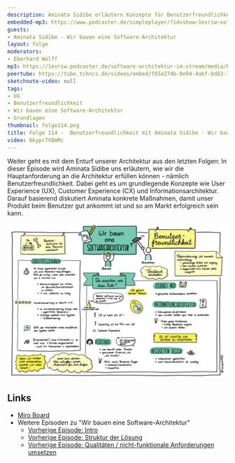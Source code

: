 ```yaml
---
description: Aminata Sidibe erläutern Konzepte für Benutzerfreundlichkeit.
embedded-mp3: https://www.podcaster.de/simpleplayer/?id=show~1evriw~software-architektur-im-stream~pod-5963d80020ee6def1a86dcf7c1&v=1648826367
guests:
- Aminata Sidibe - Wir bauen eine Software-Architektur
layout: folge
moderators:
- Eberhard Wolff
mp3: https://1evriw.podcaster.de/software-architektur-im-stream/media/Benutzerfreundlichkeit_mit_Aminata_Sidibe_-_Wir_bauen_eine_Software-Architektur.mp3
peertube: https://tube.tchncs.de/videos/embed/f05a274b-0e94-4abf-bd63-3e296b180e1e
sketchnote-video: null
tags:
- UX
- Benutzerfreundlichkeit
- Wir bauen eine Software-Architektur
- Grundlagen
thumbnail: folge114.png
title: Folge 114 -  Benutzerfreundlichkeit mit Aminata Sidibe - Wir bauen eine Software-Architektur
video: 6kypcTVBmMc
---
```


Weiter geht es mit dem Enturf unserer Architektur aus den letzten
Folgen: In dieser Episode wird Aminata Sidibe uns erläutern, wie wir
die Hauptanforderung an die Architektur erfüllen können - nämlich
Benutzerfreundlichkeit. Dabei geht es um grundlegende Konzepte wie
User Experience (UX), Customer Experience (CX) und
Informationsarchitektur. Darauf basierend diskutiert Aminata konkrete
Maßnahmen, damit unser Produkt beim Benutzer gut ankommt ist und so am
Markt erfolgreich sein kann.

![Sketchnotes](/sketchnotes/folge114.png)

## Links

* [Miro Board](/sketchnotes/folge114-miro-board.pdf)
* Weitere Episoden zu "Wir bauen eine Software-Architektur"
  * [Vorherige Episode: Intro](/2022/02/25/folge111.html)
  * [Vorherige Episode: Struktur der Lösung](/2022/03/11/folge112.html)
  * [Vorherige Episode: Qualitäten / nicht-funktionale Anforderungen
  umsetzen](/2022/03/25/folge113.html)
